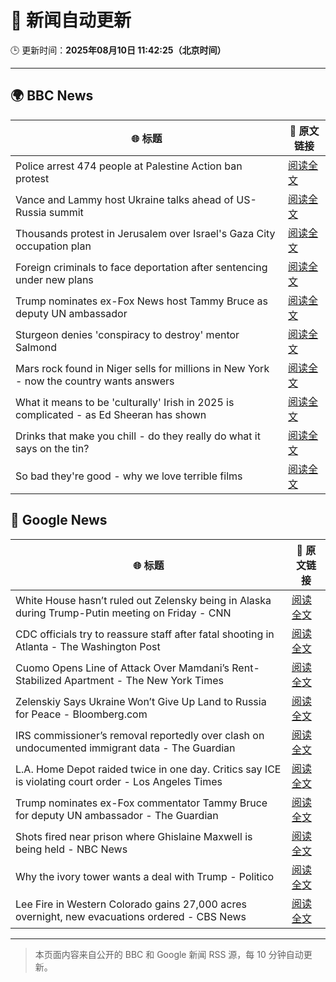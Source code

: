 # 🧠 新闻自动更新

🕒 更新时间：**2025年08月10日 11:42:25（北京时间）**

---

## 🌍 BBC News

| 🌐 标题 | 🔗 原文链接 |
|--------|-------------|
| Police arrest 474 people at Palestine Action ban protest | [阅读全文](https://www.bbc.com/news/articles/c8de6rq37v5o?at_medium=RSS&at_campaign=rss) |
| Vance and Lammy host Ukraine talks ahead of US-Russia summit | [阅读全文](https://www.bbc.com/news/articles/c3dp119lk5xo?at_medium=RSS&at_campaign=rss) |
| Thousands protest in Jerusalem over Israel's Gaza City occupation plan | [阅读全文](https://www.bbc.com/news/videos/c5ylprlr3dzo?at_medium=RSS&at_campaign=rss) |
| Foreign criminals to face deportation after sentencing under new plans | [阅读全文](https://www.bbc.com/news/articles/cn72dknzepjo?at_medium=RSS&at_campaign=rss) |
| Trump nominates ex-Fox News host Tammy Bruce as deputy UN ambassador | [阅读全文](https://www.bbc.com/news/articles/cj9wv49xr0xo?at_medium=RSS&at_campaign=rss) |
| Sturgeon denies 'conspiracy to destroy' mentor Salmond | [阅读全文](https://www.bbc.com/news/articles/c754rel2nyno?at_medium=RSS&at_campaign=rss) |
| Mars rock found in Niger sells for millions in New York - now the country wants answers | [阅读全文](https://www.bbc.com/news/articles/cly3q635n4no?at_medium=RSS&at_campaign=rss) |
| What it means to be 'culturally' Irish in 2025 is complicated - as Ed Sheeran has shown | [阅读全文](https://www.bbc.com/news/articles/cgln9y13x3yo?at_medium=RSS&at_campaign=rss) |
| Drinks that make you chill - do they really do what it says on the tin? | [阅读全文](https://www.bbc.com/news/articles/c4gdw0y4q7wo?at_medium=RSS&at_campaign=rss) |
| So bad they're good - why we love terrible films | [阅读全文](https://www.bbc.com/news/articles/cy40e08k1p0o?at_medium=RSS&at_campaign=rss) |

## 📰 Google News

| 🌐 标题 | 🔗 原文链接 |
|--------|-------------|
| White House hasn’t ruled out Zelensky being in Alaska during Trump-Putin meeting on Friday - CNN | [阅读全文](https://news.google.com/rss/articles/CBMihwFBVV95cUxNUG9HMUVsb0Q2NHZkSkNlZ29GS21rbTQtNEJVdzdzY2RmMm5VYVMyNnRWemNfXzQ2M0ZoTkhMZEU0VnhJaG5sOFphSjRLVzRSMHFvRkMtQUN1d0R6R0xhdDdIb1dJOVNGbHhBclhEYXgzR3ItZlYxRUhqNmNqM240N2E0Q3FsVmvSAYwBQVVfeXFMTS1hRE9lcnpFOGtnaldCQWZtOS1oSnlOQUlWMUN5QUMtTHYyRUpCcGRIaEVTRkdrVEo2T1RHajhDcWpocVRoaDB5Z3dJaHhKNDZhUHppbDdTeDFfUEJ0R2h3eGZqTzRiellPQXQxbGtGYWxKNjUzcjI0NmpXVDF6WmpvczFHMjAweEhjYkQ?oc=5) |
| CDC officials try to reassure staff after fatal shooting in Atlanta - The Washington Post | [阅读全文](https://news.google.com/rss/articles/CBMihAFBVV95cUxQOGxuX1FnN3hNQk9CZkF6cFd3Y21QSEN3a1plTkRZWm5lSXY1S0RhYW80RnU3ajFjbWFsRHpOYkRpR19WZG1kV25kVEFsRF9Ba1R3VVJaZDJuYzA0VHhodzlVMkM2WFl5SnBtR2xKUVFmd3FnMTFybTdybXVtS0NMNGd6cV8?oc=5) |
| Cuomo Opens Line of Attack Over Mamdani’s Rent-Stabilized Apartment - The New York Times | [阅读全文](https://news.google.com/rss/articles/CBMijgFBVV95cUxNMWtxdkl2NHl3X1hOYWRXQTlWYks5ajNmU1czdV9iQkVnc3VYbDhWNUx4aTRYa2NQbVZpazZTWlAyQzFReEpqa3B0aFVSMmZUeXFxd05WSnhrU3hlZTl2R2NUaEtUajY2U3FlVDk0ZXdldHM0WVRlQ1M2YzgyNTI0V3llMXdLbXBvbmtJRjV3?oc=5) |
| Zelenskiy Says Ukraine Won’t Give Up Land to Russia for Peace - Bloomberg.com | [阅读全文](https://news.google.com/rss/articles/CBMisgFBVV95cUxNQWU1WnBvM3FySFlwZ0FHSDQzVDNNX1hjUWNJYjdwdzlLRk1LbFQ0bDk5XzhUanlXekJhQnd2YWlxa3FyVC1rb1Y2NUNRZnU0dU5XVExpQU5JakVQQUt2Zk9LUVRQaDFXejZsOU9iaDJPMHU4cDdGQ2NCZG5SWURCWE44aWJZemN2RG9UUG02NDlqMUlsQ3VXRy1ySkpxZFE5VnpVTTNjZ09Gbl8yN2M2SDJn?oc=5) |
| IRS commissioner’s removal reportedly over clash on undocumented immigrant data - The Guardian | [阅读全文](https://news.google.com/rss/articles/CBMilgFBVV95cUxNdGVWcGxleGJCdTl4akpSOFJlZnRvX2hrbTRhWE1xMTRhem5SWjlYNHRJMzE4RjJFaFJDZXB1WW9JZ0kxMzkyZ1JyM004eUVyQ2ItbWV2a3N5aHl5SzIzZm1VNzBUb29MZU1XbGl6aFA1a0s2VFhGU1V3UWEyZU9PUktiOUpQOFVWREZzNnFROEdQVWZZX3c?oc=5) |
| L.A. Home Depot raided twice in one day. Critics say ICE is violating court order - Los Angeles Times | [阅读全文](https://news.google.com/rss/articles/CBMiugFBVV95cUxNV2loQXp6WkJOWS1panNPM29LVVJaWUt6dUxSY2xHcTRPRnczcWx6RlNtNmxPQzF1MEtoZkhEcWhhYkw5Z1Eyem5qbUlUbFhqTl9URXc1cUFoSDBGRnkxMktuTEIzUVNESFNWTXIxM0hjZXNHUVB4RkYzdTU1M25tRDFGNi1tV1AxWEdfUV8wVmI5YnUzWUdhdnc0RkFJc2Z1WVdfTWFDMW0zN1F4QWFKbFlIVWl3YjgyaHc?oc=5) |
| Trump nominates ex-Fox commentator Tammy Bruce for deputy UN ambassador - The Guardian | [阅读全文](https://news.google.com/rss/articles/CBMijwFBVV95cUxPekI5dlR6WFhzUGhKUVlWNjNsaGRDaldrZEp4TzRnVnRidk5Pcko2aXk2bk56VTdyNVhuZWNGS2RhcnlGNUV0bFBQWi02TUl0aEUyRnJkRGJTeGR0WlB4SUlTQndPSVltbzZfQzJ2dFV2Yi1weHV3eXFTcnZoQlJJQlJ0RU9Fa0ZfWEFfMnpPUQ?oc=5) |
| Shots fired near prison where Ghislaine Maxwell is being held - NBC News | [阅读全文](https://news.google.com/rss/articles/CBMiogFBVV95cUxNNlN4Yy1qckU5NnRBaU1MTy11azJLM0hGeXl5YXFPLWNMcnVDTDFFdHk5SHVkckpCdnNaN3BUNzZIOHdJbTFFeXdOVkhFU0JHMXZFM2dMTWhmMjN6NTI3bXpjMmtkSGxIdUVjYXh6VGVPMGFMdmJ3Y1BpSXhjWXRSRHRPSFA3VzBNMUZvQWJ2clJ3WFF0ekROUDJYS2NpVUtGS1HSAVZBVV95cUxOU1ZiVi1FQUhOWkZBVlQ1SzZpVkdOZ011UXZVVDVHNDJWZkJBbXZ2ajU1cGZVZWVQaGtxV0owd21NXzhucVQwLUdTNVAzWlRTLVBtV3JzZw?oc=5) |
| Why the ivory tower wants a deal with Trump - Politico | [阅读全文](https://news.google.com/rss/articles/CBMilgFBVV95cUxOZHBwVHk1TW9lWFhaVVlTRVM3TkZFMnhmVnhCemI5b0xJWEdfRHFrdTh6X3FjUGZQcTd2VldxWnlRNXE3ZWJtTVQyVXFpQnJ5dktRVkJ0OURfU1lJSXd3UllPRnlINWFHRFNseXRqWHlwQ05iUDZnSWRjbVlqNHZzY1FtSDQwLXhpR3M4NE8tZENlNnljakE?oc=5) |
| Lee Fire in Western Colorado gains 27,000 acres overnight, new evacuations ordered - CBS News | [阅读全文](https://news.google.com/rss/articles/CBMitwFBVV95cUxQZURfWjNoUE15NExqRnFWM0tGOTNhc3JnTWpfbFdNalNZN2tqTG53aWZSbWRySUsyaDM2VjRUMmZoZkZwdTRBb3FnNWZybTZpdnQwYkpXdkxvd3dPTERQZlNfLThKUkVyeDdxT2M4RHZFZFFkMEdWVnlJb2FOa2ZSa0h6VlF6dXF4WXlJSFRQYkNFYkg1MGRGNk9xb1FVQXpPQWpON1p6NlljMjhIeWxMTzJmZ0JjQmM?oc=5) |

---
> 本页面内容来自公开的 BBC 和 Google 新闻 RSS 源，每 10 分钟自动更新。